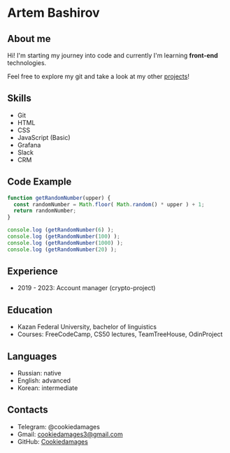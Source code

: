 
# Artem Bashirov

## About me
Hi! I'm starting my journey into code and currently I'm learning **front-end** technologies.


Feel free to explore my git and take a look at my other [projects](https://github.com/Cookiedamages)!

## Skills
* Git
* HTML
* CSS
* JavaScript (Basic)
* Grafana
* Slack
* CRM

## Code Example

```javascript
function getRandomNumber(upper) {
  const randomNumber = Math.floor( Math.random() * upper ) + 1;
  return randomNumber; 
}

console.log (getRandomNumber(6) );
console.log (getRandomNumber(100) );
console.log (getRandomNumber(1000) );
console.log (getRandomNumber(20) );
```


## Experience
* 2019 - 2023: Account manager (crypto-project)

## Education
* Kazan Federal University, bachelor of linguistics
* Courses: FreeCodeCamp, CS50 lectures, TeamTreeHouse, OdinProject

## Languages
* Russian: native
* English: advanced
* Korean: intermediate

## Contacts
* Telegram: @cookiedamages
* Gmail: cookiedamages3@gmail.com
* GitHub: [Cookiedamages](https://github.com/Cookiedamages)
